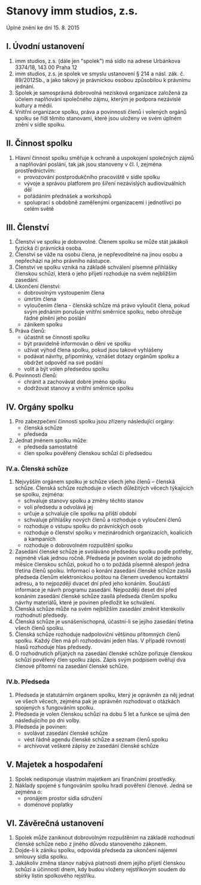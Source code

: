 ﻿Stanovy imm studios, z.s.
=========================
Úplné znění ke dni 15. 8. 2015

I. Úvodní ustanovení
--------------------

1. imm studios, z.s. (dále jen "spolek") má sídlo na adrese 
Urbánkova 3374/18, 143 00 Praha 12
2. imm studios, z.s. je spolek ve smyslu ustanovení § 214 a násl. zák. č. 89/2012Sb., a jako takový je právnickou osobou způsobilou k právnímu jednání.
3. Spolek je samosprávná dobrovolná nezisková organizace založená za účelem naplňování společného zájmu, kterým je podpora nezávislé kultury a médií.
4. Vnitřní organizace spolku, práva a povinnosti členů i volených orgánů spolku se řídí těmito stanovami, které jsou uloženy ve svém úplném znění v sídle spolku.

II. Činnost spolku
------------------

1. Hlavní činnost spolku směřuje k ochraně a uspokojení společných zájmů a naplňování poslání, tak jak jsou stanoveny v čl. I, zejména prostřednictvím:
    * provozování postprodukčního pracoviště v sídle spolku
    * vývoje a správou platforem pro šíření nezávislých audiovizuálních děl
    * pořádáním přednášek a workshopů 
    * spoluprací s obdobně zaměřenými organizacemi i jednotlivci po celém světě

III. Členství
-------------

1. Členství ve spolku je dobrovolné. Členem spolku se může stát jakákoli fyzická či právnická osoba.
2. Členství se váže na osobu člena, je nepřevoditelné na jinou osobu a nepřechází na jeho právního nástupce.
3. Členství ve spolku vzniká na základě schválení písemné přihlášky členskou schůzí, která o jeho přijetí rozhoduje na svém nejbližším zasedání.
4. Ukončení členství:
    * dobrovolným vystoupením člena 
    * úmrtím člena
    * vyloučením člena - členská schůze má právo vyloučit člena, pokud svým jednáním porušuje vnitřní směrnice spolku, nebo ohrožuje řádné plnění jeho poslání
    * zánikem spolku
5. Práva členů:
    * účastnit se činnosti spolku
    * být pravidelně informován o dění ve spolku
    * užívat výhod člena spolku, pokud jsou takové vyhlášeny
    * podávat návrhy, připomínky, vznášet dotazy orgánům spolku a obdržet odpověď na své podání
    * volit a být volen předsedou spolku
6. Povinnosti členů:
    * chránit a zachovávat dobré jméno spolku
    * dodržovat stanovy a vnitřní směrnice spolku

IV. Orgány spolku
-----------------

1. Pro zabezpečení činnosti spolku jsou zřízeny následující orgány:
    * členská schůze
    * předseda
2. Jednat jménem spolku může:
    * předseda samostatně
    * člen spolku pověřený členskou schůzí či předsedou

### IV.a. Členská schůze

1. Nejvyšším orgánem spolku je schůze všech jeho členů – členská schůze. Členská schůze rozhoduje o všech důležitých věcech týkajících se spolku, zejména:
    * schvaluje stanovy spolku a změny těchto stanov
    * volí předsedu a odvolává jej
    * určuje a schvaluje cíle spolku na příští období
    * schvaluje přihlášky nových členů a rozhoduje o vyloučení členů
    * rozhoduje o vstupu spolku do právnických osob
    * rozhoduje o členství spolku v mezinárodních organizacích, koalicích a kampaních
    * rozhoduje o dobrovolném rozpuštění spolku
2. Zasedání členské schůze je svoláváno předsedou spolku podle potřeby, nejméně však jednou ročně. Předseda je povinen svolat do jednoho měsíce členskou schůzi, pokud ho o to požádá písemně alespoň jedna třetina členů spolku. Informaci o konání zasedání členské schůze zasílá předseda členům elektronickou poštou na členem uvedenou kontaktní adresu, a to nejpozději dvacet dní před jeho konáním. Součástí informace je návrh programu zasedání. Nejpozději deset dní před konáním zasedání členské schůze zasílá předseda členům spolku návrhy materiálů, které je povinen předložit ke schválení.
3. Členská schůze může na svém nejbližším zasedání změnit kterékoliv rozhodnutí předsedy.
4. Členská schůze je usnášeníschopná, účastní-li se jejího zasedání třetina všech členů spolku.
5. Členská schůze rozhoduje nadpoloviční většinou přítomných členů spolku. Každý člen má při rozhodování jeden hlas. V případě rovnosti hlasů rozhoduje hlas předsedy.
6. O rozhodnutích přijatých na zasedání členské schůze pořizuje členskou schůzí pověřený člen spolku zápis. Zápis svým podpisem ověřují dva členové přítomní na zasedání členské schůze.

### IV.b. Předseda

1. Předseda je statutárním orgánem spolku, který je oprávněn za něj jednat ve všech věcech, zejména pak je oprávněn rozhodovat o otázkách spojených s fungováním spolku.
2. Předseda je volen členskou schůzí na dobu 5 let a funkce se ujímá den následujícího po dni volby.
3. Předseda je povinen:
    * svolávat zasedání členské schůze
    * vést řádně agendu členské schůze a seznam členů spolku
    * archivovat veškeré zápisy ze zasedání členské schůze

V. Majetek a hospodaření
------------------------

1. Spolek nedisponuje vlastním majetkem ani finančními prostředky.
2. Náklady spojené s fungováním spolku hradí pověření členové. Jedná se zejména o:
    * pronájem prostor sídla sdružení
    * doménové poplatky

VI. Závěrečná ustanovení
------------------------

1. Spolek může zaniknout dobrovolným rozpuštěním na základě rozhodnutí členské schůze nebo z jiného důvodu stanoveného zákonem.
2. Dojde-li k zániku spolku, odpovídá předseda za ukončení nájemní smlouvy sídla spolku.
3. Jakákoliv změna stanov nabývá platnosti dnem jejího přijetí členskou schůzí a účinnosti dnem, kdy budou vloženy rejstříkovým soudem do sbírky listin spolkového rejstříku.
